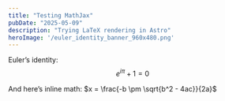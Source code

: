 ```yaml
---
title: "Testing MathJax"
pubDate: "2025-05-09"
description: "Trying LaTeX rendering in Astro"
heroImage: '/euler_identity_banner_960x480.png'
---
```


Euler’s identity:
$$
e^{i\pi} + 1 = 0
$$

And here’s inline math: $x = \frac{-b \pm \sqrt{b^2 - 4ac}}{2a}$

